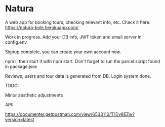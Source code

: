 # Natura

A web app for booking tours, checking relevant info, etc.
Check it here:
https://natura-bole.herokuapp.com/

Work in progress.
Add your DB info, JWT token and email server in config.env

Signup complete, you can create your own account now.

npm i, then start it with npm start.
Don't forget to run the parcel script found in package.json

Reviews, users and tour data is generated from DB. Login system done.

TODO:

Minor aesthetic adjustments

API:

https://documenter.getpostman.com/view/6533110/T1Dv8EZw?version=latest
